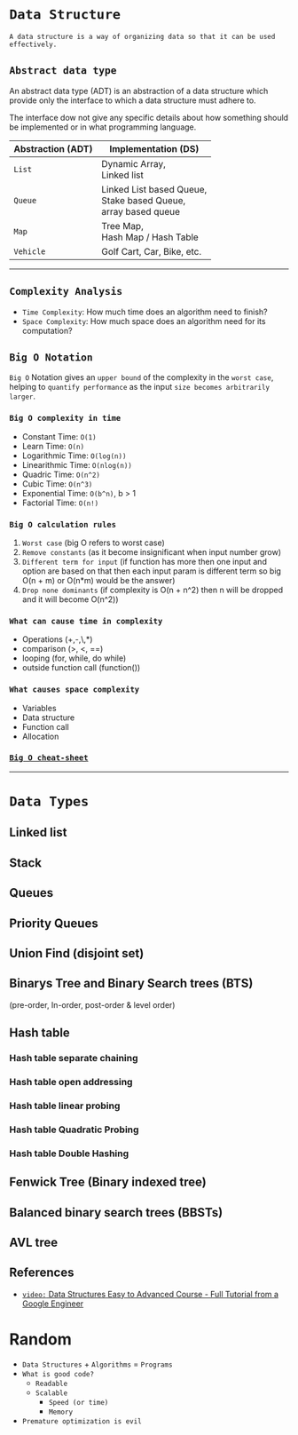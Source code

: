 # `Data Structure`
`A data structure is a way of organizing data so that it can be used effectively.`

## **`Abstract data type`**
An abstract data type (ADT) is an abstraction of a data structure which provide only the interface to which a data structure must adhere to.

The interface dow not give any specific details about how something should be implemented or in what programming language.

| Abstraction (ADT) | Implementation (DS)                                                       |
| ------------------| ------------------------------------------------------------------------- |
| `List`            | Dynamic Array, <br />Linked list                                          |
| `Queue`           | Linked List based Queue, <br />Stake based Queue, <br/>array based queue  |
| `Map`             | Tree Map, <br/> Hash Map / Hash Table                                     |
| `Vehicle`         | Golf Cart, Car, Bike, etc.                                                |
-----------------------------------------------------------------------------------------------

## **`Complexity Analysis`**
- `Time Complexity`: How much time does an algorithm need to finish?
- `Space Complexity`: How much space does an algorithm need for its computation?


## **`Big O Notation`**
`Big O` Notation gives an `upper bound` of the complexity in the `worst case`, helping to `quantify performance` as the input `size becomes arbitrarily larger`.

### `Big O complexity in time`
- Constant Time: `O(1)`
- Learn Time: `O(n)`
- Logarithmic Time: `O(log(n))`
- Linearithmic Time: `O(nlog(n))`
- Quadric Time: `O(n^2)`
- Cubic Time: `O(n^3)`
- Exponential Time: `O(b^n)`, b > 1
- Factorial Time: `O(n!)`

### `Big O calculation rules`
1) `Worst case` (big O refers to worst case)
2) `Remove constants` (as it become insignificant when input number grow)
3) `Different term for input` (if function has more then one input and option are based on that then each input param is different term so big O(n + m) or O(n*m) would be the answer)
4) `Drop none dominants` (if complexity is O(n + n^2) then n will be dropped and it will become O(n^2)) 

### `What can cause time in complexity`
- Operations (+,-,\\,*)
- comparison (>, <, ==)
- looping (for, while, do while)
- outside function call (function())

### `What causes space complexity`
- Variables
- Data structure
- Function call
- Allocation

### [**`Big O cheat-sheet`**](https://www.bigocheatsheet.com/)

--------

# `Data Types`
## Linked list
## Stack
## Queues
## Priority Queues
## Union Find (disjoint set)
## Binarys Tree and Binary Search trees (BTS)
(pre-order, In-order, post-order & level order)
## Hash table
### Hash table separate chaining
### Hash table open addressing
### Hash table linear probing
### Hash table Quadratic Probing
### Hash table Double Hashing
## Fenwick Tree (Binary indexed tree)
## Balanced binary search trees (BBSTs)
## AVL tree

## References
- [`video:` Data Structures Easy to Advanced Course - Full Tutorial from a Google Engineer ](https://www.youtube.com/watch?v=RBSGKlAvoiM&t=455s)

# Random
- `Data Structures` + `Algorithms` = `Programs`
- `What is good code?`
  - `Readable`
  - `Scalable`
    - `Speed (or time)`
    - `Memory`
- `Premature optimization is evil `